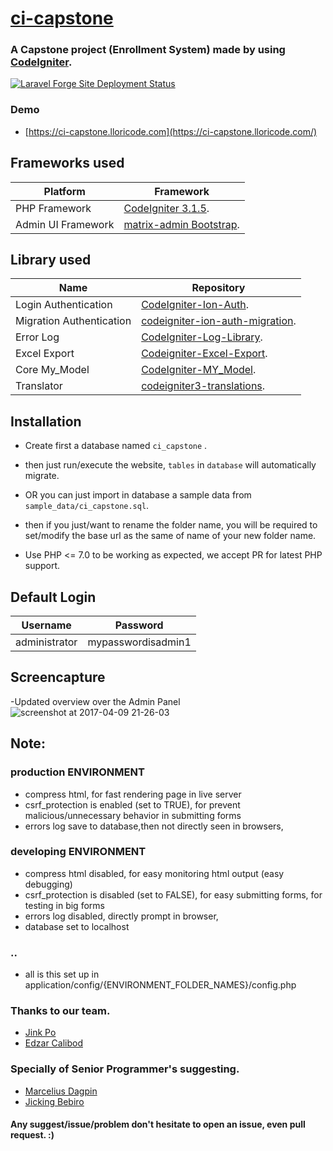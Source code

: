#  [ci-capstone](https://github.com/lloricode/ci-capstone)
### A Capstone project (Enrollment System) made by using [CodeIgniter](http://codeigniter.com).

[![Laravel Forge Site Deployment Status](https://img.shields.io/endpoint?url=https%3A%2F%2Fforge.laravel.com%2Fsite-badges%2F2b682308-d55a-4064-a816-c8d5151c0366%3Fdate%3D1&style=plastic)](https://forge.laravel.com)

### Demo 

- [https://ci-capstone.lloricode.com](https://ci-capstone.lloricode.com/)

## Frameworks used
| Platform           | Framework                                                       |
|--------------------|-----------------------------------------------------------------|
| PHP Framework      | [CodeIgniter 3.1.5](http://codeigniter.com).                    |
| Admin UI Framework | [matrix-admin Bootstrap](http://matrixadmin.themedesigner.in/). |

## Library used


| Name                     | Repository                                                                                     |
|--------------------------|------------------------------------------------------------------------------------------------|
| Login Authentication     | [CodeIgniter-Ion-Auth](https://github.com/benedmunds/CodeIgniter-Ion-Auth).                    |
| Migration Authentication | [codeigniter-ion-auth-migration](https://github.com/iamfiscus/codeigniter-ion-auth-migration). |
| Error Log                | [CodeIgniter-Log-Library](https://github.com/appleboy/CodeIgniter-Log-Library).                |
| Excel Export             | [Codeigniter-Excel-Export](https://github.com/jiji262/Codeigniter-Excel-Export).               |
| Core My_Model            | [CodeIgniter-MY_Model](https://github.com/avenirer/CodeIgniter-MY_Model).                      |
| Translator               | [codeigniter3-translations](https://github.com/bcit-ci/codeigniter3-translations).             |

## Installation

- Create first a database named ``ci_capstone`` .
- then just run/execute the website, ``tables`` in ``database`` will automatically migrate.

- OR you can just import in database a sample data from ``sample_data/ci_capstone.sql``.

- then if you just/want to rename the folder name, you will be required to set/modify the base url as the same of name of your new folder name.

- Use PHP <= 7.0 to be working as expected, we accept PR for latest PHP support.

## Default Login

| Username      | Password           |
|---------------|--------------------|
| administrator | mypasswordisadmin1 |

## Screencapture
-Updated overview over the Admin Panel
![screenshot at 2017-04-09 21-26-03](https://cloud.githubusercontent.com/assets/8251344/24837640/50a98c44-1d6b-11e7-95b8-11c754f8c81d.png)

## Note:
### production ENVIRONMENT 
- compress html, for fast rendering page in live server 
- csrf_protection is enabled (set to TRUE), for prevent malicious/unnecessary behavior in submitting forms
- errors log save to database,then not directly seen in browsers,

### developing ENVIRONMENT
- compress html disabled, for easy monitoring html output (easy debugging)
- csrf_protection is disabled (set to FALSE), for easy submitting forms, for testing in big forms
- errors log disabled, directly prompt in browser,
- database set to localhost 

### ..
- all is this set up in application/config/{ENVIRONMENT_FOLDER_NAMES}/config.php

  
### Thanks to our team.

- [Jink Po](https://github.com/shikai06)
- [Edzar Calibod](https://github.com/iEdzar)

### Specially of Senior Programmer's suggesting.

- [Marcelius Dagpin](https://github.com/mgdagpin)
- [Jicking Bebiro](https://github.com/jicking)


#### Any suggest/issue/problem don't hesitate to open an issue, even pull request. :)
